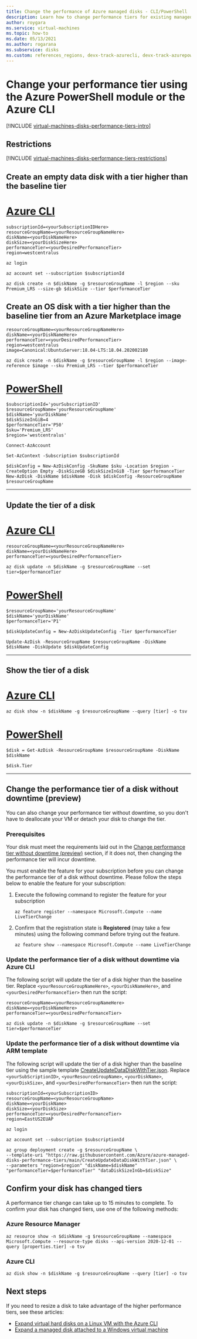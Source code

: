 ```yaml
---
title: Change the performance of Azure managed disks - CLI/PowerShell
description: Learn how to change performance tiers for existing managed disks using either the Azure PowerShell module or the Azure CLI.
author: roygara
ms.service: virtual-machines
ms.topic: how-to
ms.date: 05/13/2021
ms.author: rogarana
ms.subservice: disks
ms.custom: references_regions, devx-track-azurecli, devx-track-azurepowershell
---
```


# Change your performance tier using the Azure PowerShell module or the Azure CLI

[!INCLUDE [virtual-machines-disks-performance-tiers-intro](../../includes/virtual-machines-disks-performance-tiers-intro.md)]

## Restrictions

[!INCLUDE [virtual-machines-disks-performance-tiers-restrictions](../../includes/virtual-machines-disks-performance-tiers-restrictions.md)]

## Create an empty data disk with a tier higher than the baseline tier

# [Azure CLI](#tab/azure-cli)

```azurecli
subscriptionId=<yourSubscriptionIDHere>
resourceGroupName=<yourResourceGroupNameHere>
diskName=<yourDiskNameHere>
diskSize=<yourDiskSizeHere>
performanceTier=<yourDesiredPerformanceTier>
region=westcentralus

az login

az account set --subscription $subscriptionId

az disk create -n $diskName -g $resourceGroupName -l $region --sku Premium_LRS --size-gb $diskSize --tier $performanceTier
```
## Create an OS disk with a tier higher than the baseline tier from an Azure Marketplace image

```azurecli
resourceGroupName=<yourResourceGroupNameHere>
diskName=<yourDiskNameHere>
performanceTier=<yourDesiredPerformanceTier>
region=westcentralus
image=Canonical:UbuntuServer:18.04-LTS:18.04.202002180

az disk create -n $diskName -g $resourceGroupName -l $region --image-reference $image --sku Premium_LRS --tier $performanceTier
```

# [PowerShell](#tab/azure-powershell)

```azurepowershell
$subscriptionId='yourSubscriptionID'
$resourceGroupName='yourResourceGroupName'
$diskName='yourDiskName'
$diskSizeInGiB=4
$performanceTier='P50'
$sku='Premium_LRS'
$region='westcentralus'

Connect-AzAccount

Set-AzContext -Subscription $subscriptionId

$diskConfig = New-AzDiskConfig -SkuName $sku -Location $region -CreateOption Empty -DiskSizeGB $diskSizeInGiB -Tier $performanceTier
New-AzDisk -DiskName $diskName -Disk $diskConfig -ResourceGroupName $resourceGroupName
```
---

## Update the tier of a disk

# [Azure CLI](#tab/azure-cli)

```azurecli
resourceGroupName=<yourResourceGroupNameHere>
diskName=<yourDiskNameHere>
performanceTier=<yourDesiredPerformanceTier>

az disk update -n $diskName -g $resourceGroupName --set tier=$performanceTier
```

# [PowerShell](#tab/azure-powershell)

```azurepowershell
$resourceGroupName='yourResourceGroupName'
$diskName='yourDiskName'
$performanceTier='P1'

$diskUpdateConfig = New-AzDiskUpdateConfig -Tier $performanceTier

Update-AzDisk -ResourceGroupName $resourceGroupName -DiskName $diskName -DiskUpdate $diskUpdateConfig
```
---

## Show the tier of a disk

# [Azure CLI](#tab/azure-cli)

```azurecli
az disk show -n $diskName -g $resourceGroupName --query [tier] -o tsv
```

# [PowerShell](#tab/azure-powershell)

```azurepowershell
$disk = Get-AzDisk -ResourceGroupName $resourceGroupName -DiskName $diskName

$disk.Tier
```
---

## Change the performance tier of a disk without downtime (preview)

You can also change your performance tier without downtime, so you don't have to deallocate your VM or detach your disk to change the tier.

### Prerequisites

Your disk must meet the requirements laid out in the [Change performance tier without downtime (preview)](#change-performance-tier-without-downtime-preview) section, if it does not, then changing the performance tier will incur downtime.

You must enable the feature for your subscription before you can change the performance tier of a disk without downtime. Please follow the steps below to enable the feature for your subscription:

1.	Execute the following command to register the feature for your subscription

    ```azurecli
    az feature register --namespace Microsoft.Compute --name LiveTierChange
    ```
 
1.	Confirm that the registration state is **Registered** (may take a few minutes) using the following command before trying out the feature.

    ```azurecli
    az feature show --namespace Microsoft.Compute --name LiveTierChange
    ```

### Update the performance tier of a disk without downtime via Azure CLI

The following script will update the tier of a disk higher than the baseline tier. Replace `<yourResourceGroupNameHere>`, `<yourDiskNameHere>`, and `<yourDesiredPerformanceTier>` then run the script:

```azurecli
resourceGroupName=<yourResourceGroupNameHere>
diskName=<yourDiskNameHere>
performanceTier=<yourDesiredPerformanceTier>
 
az disk update -n $diskName -g $resourceGroupName --set tier=$performanceTier
```

### Update the performance tier of a disk without downtime via ARM template

The following script will update the tier of a disk higher than the baseline tier using the sample template [CreateUpdateDataDiskWithTier.json](https://github.com/Azure/azure-managed-disks-performance-tiers/blob/main/CreateUpdateDataDiskWithTier.json). Replace `<yourSubScriptionID>`, `<yourResourceGroupName>`, `<yourDiskName>`, `<yourDiskSize>`, and `<yourDesiredPerformanceTier>` then run the script:

 ```cli
subscriptionId=<yourSubscriptionID>
resourceGroupName=<yourResourceGroupName>
diskName=<yourDiskName>
diskSize=<yourDiskSize>
performanceTier=<yourDesiredPerformanceTier>
region=EastUS2EUAP

 az login

 az account set --subscription $subscriptionId

 az group deployment create -g $resourceGroupName \
--template-uri "https://raw.githubusercontent.com/Azure/azure-managed-disks-performance-tiers/main/CreateUpdateDataDiskWithTier.json" \
--parameters "region=$region" "diskName=$diskName" "performanceTier=$performanceTier" "dataDiskSizeInGb=$diskSize"
```

## Confirm your disk has changed tiers

A performance tier change can take up to 15 minutes to complete. To confirm your disk has changed tiers, use one of the following methods:

### Azure Resource Manager

```cli
az resource show -n $diskName -g $resourceGroupName --namespace Microsoft.Compute --resource-type disks --api-version 2020-12-01 --query [properties.tier] -o tsv
```

### Azure CLI

```azurecli
az disk show -n $diskName -g $resourceGroupName --query [tier] -o tsv
```

## Next steps

If you need to resize a disk to take advantage of the higher performance tiers, see these articles:

- [Expand virtual hard disks on a Linux VM with the Azure CLI](linux/expand-disks.md)
- [Expand a managed disk attached to a Windows virtual machine](windows/expand-os-disk.md)
